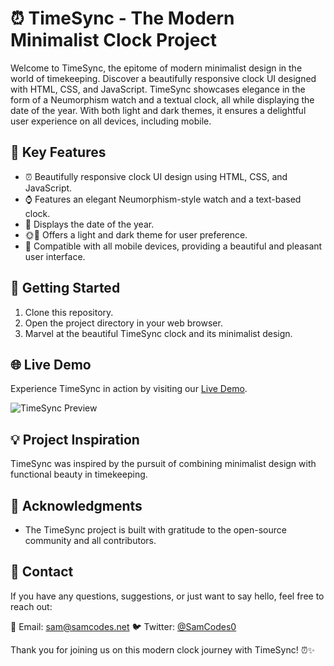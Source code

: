 # ⏰ TimeSync - The Modern Minimalist Clock Project

Welcome to TimeSync, the epitome of modern minimalist design in the world of timekeeping. Discover a beautifully responsive clock UI designed with HTML, CSS, and JavaScript. TimeSync showcases elegance in the form of a Neumorphism watch and a textual clock, all while displaying the date of the year. With both light and dark themes, it ensures a delightful user experience on all devices, including mobile.

## 🌟 Key Features

- ⏰ Beautifully responsive clock UI design using HTML, CSS, and JavaScript.
- ⌚ Features an elegant Neumorphism-style watch and a text-based clock.
- 📅 Displays the date of the year.
- 🌞🌚 Offers a light and dark theme for user preference.
- 📱 Compatible with all mobile devices, providing a beautiful and pleasant user interface.

## 🚀 Getting Started

1. Clone this repository.
2. Open the project directory in your web browser.
3. Marvel at the beautiful TimeSync clock and its minimalist design.

## 🌐 Live Demo

Experience TimeSync in action by visiting our [Live Demo](https://timesync.samcodes.net/).

![TimeSync Preview](/timesync-preview.png)

## 💡 Project Inspiration

TimeSync was inspired by the pursuit of combining minimalist design with functional beauty in timekeeping.

## 🙏 Acknowledgments

- The TimeSync project is built with gratitude to the open-source community and all contributors.

## 📧 Contact

If you have any questions, suggestions, or just want to say hello, feel free to reach out:

📧 Email: sam@samcodes.net
🐦 Twitter: [@SamCodes0](https://twitter.com/SamCodes0)

Thank you for joining us on this modern clock journey with TimeSync! ⏰✨

